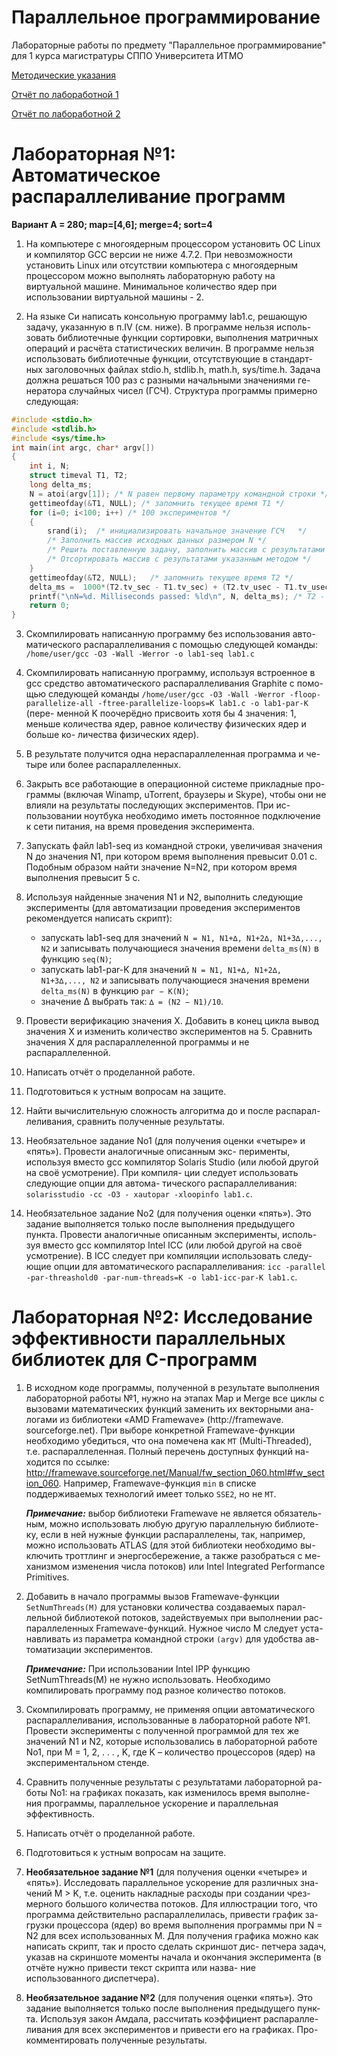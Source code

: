 # Параллельное программирование

Лабораторные работы по предмету "Параллельное программирование" для 1 курса магистратуры СППО Университета ИТМО

[Методические указания](./instructions.pdf)

[Отчёт по лабоработной 1](./report-lab1.pdf)

[Отчёт по лабоработной 2](./report-lab2.pdf)


# Лабораторная №1: Автоматическое распараллеливание программ #
**Вариант A = 280; map=[4,6]; merge=4; sort=4**

1. На компьютере с многоядерным процессором установить ОС Linux и компилятор GCC версии не ниже 4.7.2. При невозможности установить Linux или отсутствии компьютера с многоядерным процессором можно выполнять лабораторную работу на виртуальной машине. Минимальное количество ядер при использовании виртуальной машины - 2.

2. На языке Cи написать консольную программу lab1.c, решающую задачу, указанную в п.IV (см. ниже). В программе нельзя исполь- зовать библиотечные функции сортировки, выполнения матричных операций и расчёта статистических величин. В программе нельзя использовать библиотечные функции, отсутствующие в стандарт- ных заголовочных файлах stdio.h, stdlib.h, math.h, sys/time.h. Задача должна решаться 100 раз с разными начальными значениями ге- нератора случайных чисел (ГСЧ). Структура программы примерно следующая:
```c
#include <stdio.h>
#include <stdlib.h>
#include <sys/time.h>
int main(int argc, char* argv[])
{
    int i, N;
    struct timeval T1, T2;
    long delta_ms;
    N = atoi(argv[1]); /* N равен первому параметру командной строки */
    gettimeofday(&T1, NULL); /* запомнить текущее время T1 */
    for (i=0; i<100; i++) /* 100 экспериментов */
    {
        srand(i);  /* инициализировать начальное значение ГСЧ   */
        /* Заполнить массив исходных данных размером N */
        /* Решить поставленную задачу, заполнить массив с результатами
        /* Отсортировать массив с результатами указанным методом */
    }
    gettimeofday(&T2, NULL);   /* запомнить текущее время T2 */
    delta_ms =  1000*(T2.tv_sec - T1.tv_sec) + (T2.tv_usec - T1.tv_usec) / 1000;
    printf("\nN=%d. Milliseconds passed: %ld\n", N, delta_ms); /* T2 - T1 */
    return 0;
}
```

3. Скомпилировать написанную программу без использования авто- матического распараллеливания с помощью следующей команды: `/home/user/gcc -O3 -Wall -Werror -o lab1-seq lab1.c`

4. Скомпилировать написанную программу, используя встроенное в gcc средство автоматического распараллеливания Graphite с помо- щью следующей команды `/home/user/gcc -O3 -Wall -Werror -floop- parallelize-all -ftree-parallelize-loops=K lab1.c -o lab1-par-K` (пере- менной K поочерёдно присвоить хотя бы 4 значения: 1, меньше количества ядер, равное количеству физических ядер и больше ко- личества физических ядер).

5. В результате получится одна нераспараллеленная программа и че- тыре или более распараллеленных.

6. Закрыть все работающие в операционной системе прикладные про- граммы (включая Winamp, uTorrent, браузеры и Skype), чтобы они не влияли на результаты последующих экспериментов. При ис- пользовании ноутбука необходимо иметь постоянное подключение к сети питания, на время проведения эксперимента.

7. Запускать файл lab1-seq из командной строки, увеличивая значения N до значения N1, при котором время выполнения превысит 0.01 с. Подобным образом найти значение N=N2, при котором время выполнения превысит 5 с.

8. Используя найденные значения N1 и N2, выполнить следующие эксперименты (для автоматизации проведения экспериментов рекомендуется написать скрипт):
    - запускать lab1-seq для значений `N = N1, N1+∆, N1+2∆, N1+3∆,..., N2` и записывать получающиеся значения времени `delta_ms(N)` в функцию `seq(N)`;
    - запускать lab1-par-K для значений `N = N1, N1+∆, N1+2∆, N1+3∆,..., N2` и записывать получающиеся значения времени `delta_ms(N)` в функцию `par − K(N)`;
    - значение ∆ выбрать так: `∆ = (N2 − N1)/10`.

9. Провести верификацию значения X. Добавить в конец цикла вывод значения X и изменить количество экспериментов на 5. Сравнить значения X для распараллеленной программы и не распараллеленной.

10. Написать отчёт о проделанной работе.

11. Подготовиться к устным вопросам на защите.

12. Найти вычислительную сложность алгоритма до и после распарал- леливания, сравнить полученные результаты.

13. Необязательное задание No1 (для получения оценки «четыре» и «пять»). Провести аналогичные описанным экс- перименты, используя вместо gcc компилятор Solaris Studio (или любой другой на своё усмотрение). При компиля- ции следует использовать следующие опции для автома- тического распараллеливания: `solarisstudio -cc -O3 - xautopar -xloopinfo lab1.c`.

14. Необязательное задание No2 (для получения оценки «пять»). Это задание выполняется только после выполнения предыдущего пункта. Провести аналогичные описанным эксперименты, исполь- зуя вместо gcc компилятор Intel ICC (или любой другой на своё усмотрение). В ICC следует при компиляции использовать следу- ющие опции для автоматического распараллеливания: `icc -parallel -par-threashold0 -par-num-threads=K -o lab1-icc-par-K lab1.c`.



# Лабораторная №2: Исследование эффективности параллельных библиотек для C-программ #

1. В исходном коде программы, полученной в результате выполнения лабораторной работы №1, нужно на этапах Map и Merge все циклы
с вызовами математических функций заменить их векторными ана- логами из библиотеки «AMD Framewave» (http://framewave. sourceforge.net). При выборе конкретной Framewave-функции необходимо убедиться, что она помечена как `MT` (Multi-Threaded), т.е. распараллеленная. Полный перечень доступных функций на- ходится по ссылке: http://framewave.sourceforge.net/Manual/fw_section_060.html#fw_section_060. Например, Framewave-функция `min` в списке поддерживаемых технологий имеет только `SSE2`, но не `MT`.

    ***Примечание:*** выбор библиотеки Framewave не является обязатель- ным, можно использовать любую другую параллельную библиоте- ку, если в ней нужные функции распараллелены, так, например, можно использовать ATLAS (для этой библиотеки необходимо вы- ключить троттлинг и энергосбережение, а также разобраться с ме- ханизмом изменения числа потоков) или Intel Integrated Performance Primitives.

2. Добавить в начало программы вызов Framewave-функции `SetNumThreads(M)` для установки количества создаваемых парал- лельной библиотекой потоков, задействуемых при выполнении рас- параллеленных Framewave-функций. Нужное число M следует уста- навливать из параметра командной строки `(argv)` для удобства ав- томатизации экспериментов.

    ***Примечание:*** При использовании Intel IPP функцию SetNumThreads(M) не нужно использовать. Необходимо компилировать программу под разное количество потоков.

3. Скомпилировать программу, не применяя опции автоматического распараллеливания, использованные в лабораторной работе №1. Провести эксперименты с полученной программой для тех же значений N1 и N2, которые использовались в лабораторной работе No1, при M = 1, 2, . . . , K, где K – количество процессоров (ядер) на экспериментальном стенде.

4. Сравнить полученные результаты с результатами лабораторной ра- боты No1: на графиках показать, как изменилось время выполне- ния программы, параллельное ускорение и параллельная эффективность.

5. Написать отчёт о проделанной работе.

6. Подготовиться к устным вопросам на защите.

7. **Необязательное задание №1** (для получения оценки «четыре» и «пять»). Исследовать параллельное ускорение для различных зна- чений M > K, т.е. оценить накладные расходы при создании чрез- мерного большого количества потоков. Для иллюстрации того, что программа действительно распараллелилась, привести график за- грузки процессора (ядер) во время выполнения программы при N = N2 для всех использованных M. Для получения графика можно как написать скрипт, так и просто сделать скриншот дис- петчера задач, указав на скриншоте моменты начала и окончания эксперимента (в отчёте нужно привести текст скрипта или назва- ние использованного диспетчера).

8. **Необязательное задание №2** (для получения оценки «пять»). Это задание выполняется только после выполнения предыдущего пунк- та. Используя закон Амдала, рассчитать коэффициент распаралле- ливания для всех экспериментов и привести его на графиках. Про- комментировать полученные результаты.
